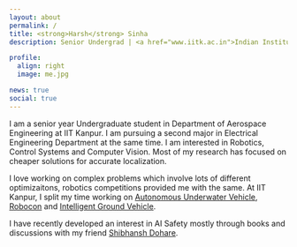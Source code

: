 ```yaml
---
layout: about
permalink: /
title: <strong>Harsh</strong> Sinha
description: Senior Undergrad | <a href="www.iitk.ac.in">Indian Institute of Technology, Kanpur</a> | <a href="www.iitk.ac.in/ae">Aerospace Engineering</a> | <a href="www.iitk.ac.in/ee">Electrical Engineering</a>

profile:
  align: right
  image: me.jpg

news: true
social: true
---
```


I am a senior year Undergraduate student in Department of Aerospace Engineering at IIT Kanpur.
I am pursuing a second major in Electrical Engineering Department at the same time. I am interested in Robotics, Control Systems and Computer Vision. Most of my research has focused on cheaper solutions for accurate localization.

I love working on complex problems which involve lots of different optimizaitons, robotics competitions provided me with the same. At IIT Kanpur, I split my time working on [Autonomous Underwater Vehicle](http://auviitk.com), [Robocon](http://students.iitk.ac.in/robocon/) and [Intelligent Ground Vehicle](https://igvc-iitk.github.io/).

I have recently developed an interest in AI Safety mostly through books and discussions with my friend [Shibhansh Dohare](http://shibhansh.github.io/).
